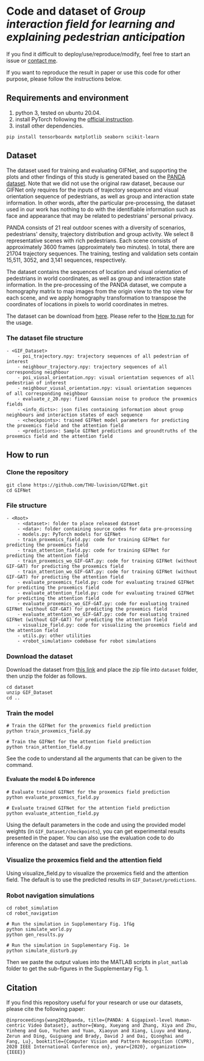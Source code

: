 # Code and dataset of *Group interaction field for learning and explaining pedestrian anticipation*

If you find it difficult to deploy/use/reproduce/modify, feel free to start an issue or [contact me](mailto:wangxuey19@mails.tsinghua.edu.cn).

If you want to reproduce the result in paper or use this code for other purpose, please follow the instructions below.



## Requirements and environment

1. python 3, tested on ubuntu 20.04.
2. install PyTorch following the [official instruction](https://pytorch.org/).
3. install other dependencies.

```shell
pip install tensorboardx matplotlib seaborn scikit-learn
```



## Dataset

The dataset used for training and evaluating GIFNet, and supporting the plots and other findings of this study is generated based on the  [PANDA dataset](http://www.panda-dataset.com/). Note that we did not use the original raw dataset, because our GIFNet only requires for the inputs of trajectory sequence and visual orientation sequence of pedestrians, as well as group and interaction state information. In other words, after the particular pre-processing, the dataset used in our work has nothing to do with the identifiable information such as face and appearance that may be related to pedestrians' personal privacy. 

PANDA consists of 21 real outdoor scenes with a diversity of scenarios, pedestrians' density, trajectory distribution and group activity. We select 8 representative scenes with rich pedestrians. Each scene consists of approximately 3600 frames (approximately two minutes). In total, there are 21704 trajectory sequences. The training, testing and validation sets contain 15,511, 3052, and 3,141 sequences, respectively. 

The dataset contains the sequences of location and visual orientation of pedestrians in world coordinates, as well as group and interaction state information. In the pre-processing of the PANDA dataset, we compute a homography matrix to map images from the origin view to the top view for each scene, and we apply homography transformation to transpose the coordinates of locations in pixels to world coordinates in metres.

The dataset can be download from [here](https://drive.google.com/file/d/1LXzA3EeJLqK2veqZ_bVgw7C6BrJYhB9E/view?usp=sharing). Please refer to the [How to run](https://github.com/THU-luvision/GIFNet#how-to-run) for the usage.

### The dataset file structure

```
- <GIF_Dataset>
    - poi_trajectory.npy: trajectory sequences of all pedestrian of interest
    - neighbour_trajectory.npy: trajectory sequences of all corresponding neighbour
    - poi_viusal_orientation.npy: visual orientation sequences of all pedestrian of interest
    - neighbour_viusal_orientation.npy: visual orientation sequences of all corresponding neighbour
    - evaluate_z_20.npy: fixed Gaussian noise to produce the proxemics fields
    - <info_dicts>: json files containing information about group neighbours and interaction states of each sequence
    - <checkpoints>: trained GIFNet model parameters for predicting the proxemics field and the attention field
    - <predictions>: Sample GIFNet predictions and groundtruths of the proxemics field and the attention field
```



## How to run

### Clone the repository

```shell
git clone https://github.com/THU-luvision/GIFNet.git
cd GIFNet
```

### File structure

```
- <Root>
    - <dataset>: folder to place released dataset
    - <data>: folder containing source codes for data pre-processing
    - models.py: PyTorch models for GIFNet
    - train_proxemics_field.py: code for training GIFNet for predicting the proxemics field
    - train_attention_field.py: code for training GIFNet for predicting the attention field
    - train_proxemics_wo_GIF-GAT.py: code for training GIFNet (without GIF-GAT) for predicting the proxemics field
    - train_attention_wo_GIF-GAT.py: code for training GIFNet (without GIF-GAT) for predicting the attention field
    - evaluate_proxemics_field.py: code for evaluating trained GIFNet for predicting the proxemics field
    - evaluate_attention_field.py: code for evaluating trained GIFNet for predicting the attention field
    - evaluate_proxemics_wo_GIF-GAT.py: code for evaluating trained GIFNet (without GIF-GAT) for predicting the proxemics field
    - evaluate_attention_wo_GIF-GAT.py: code for evaluating trained GIFNet (without GIF-GAT) for predicting the attention field
    - visualize_field.py: code for visualizing the proxemics field and the attention field
    - utils.py: other utilities
    - <robot_simulation> codebase for robot simulations
```

### Download the dataset

Download the dataset from [this link](https://drive.google.com/file/d/1LXzA3EeJLqK2veqZ_bVgw7C6BrJYhB9E/view?usp=sharing) and place the zip file into `dataset` folder, then unzip the folder as follows. 

```shell
cd dataset
unzip GIF_Dataset
cd ..
```

### Train the model

```shell
# Train the GIFNet for the proxemics field prediction
python train_proxemics_field.py

# Train the GIFNet for the attention field prediction
python train_attention_field.py
```

See the code to understand all the arguments that can be given to the command.

#### Evaluate the model & Do inference

```shell
# Evaluate trained GIFNet for the proxemics field prediction
python evaluate_proxemics_field.py

# Evaluate trained GIFNet for the attention field prediction
python evaluate_attention_field.py
```

Using the default parameters in the code and using the provided model weights (in `GIF_Dataset/checkpoints`), you can get experimental results presented in the paper. You can also use the evaluation code to do inference on the dataset and save the predictions.

### Visualize the proxemics field and the attention field

Using visualize_field.py to visualize the proxemics field and the attention field. The default is to use the predicted results in `GIF_Dataset/predictions`.

### Robot navigation simulations

```shell
cd robot_simulation
cd robot_navigation

# Run the simulation in Supplementary Fig. 1f&g
python simulate_world.py
python gen_results.py

# Run the simulation in Supplementary Fig. 1e
python simulate_disturb.py
```

Then we paste the output values into the MATLAB scripts in `plot_matlab` folder to get the sub-figures in the Supplementary Fig. 1.



## Citation

If you find this repository useful for your research or use our datasets, please cite the following paper:
```
@inproceedings{wang2020panda, title={PANDA: A Gigapixel-level Human-centric Video Dataset}, author={Wang, Xueyang and Zhang, Xiya and Zhu, Yinheng and Guo, Yuchen and Yuan, Xiaoyun and Xiang, Liuyu and Wang, Zerun and Ding, Guiguang and Brady, David J and Dai, Qionghai and Fang, Lu}, booktitle={Computer Vision and Pattern Recognition (CVPR), 2020 IEEE International Conference on}, year={2020}, organization={IEEE}}

```

